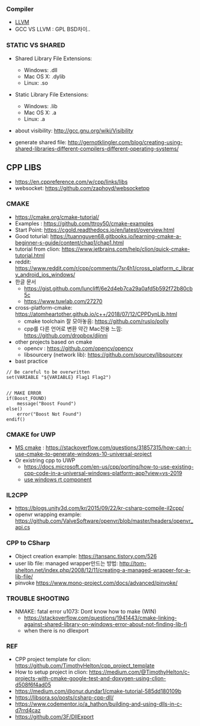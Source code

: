 ### Compiler 
* [LLVM](http://kyejusung.com/2015/11/llvm%EC%9D%B4%EB%9E%80-clang-%EB%B9%84%ED%8A%B8%EC%BD%94%EB%93%9C-%ED%8F%AC%ED%95%A8/)
* GCC VS LLVM : GPL BSD차이.. 

### STATIC VS SHARED
* Shared Library File Extensions:
  * Windows: .dll
  * Mac OS X: .dylib
  * Linux: .so

* Static Library File Extensions:
  * Windows: .lib
  * Mac OS X: .a
  * Linux: .a
  
* about visibility: http://gcc.gnu.org/wiki/Visibility
* generate shared file: http://gernotklingler.com/blog/creating-using-shared-libraries-different-compilers-different-operating-systems/
  
## CPP LIBS
* https://en.cppreference.com/w/cpp/links/libs
* websocket: https://github.com/zaphoyd/websocketpp

### CMAKE 
* https://cmake.org/cmake-tutorial/
* Examples : https://github.com/ttroy50/cmake-examples
* Start Point: https://cgold.readthedocs.io/en/latest/overview.html
* Good toturial: https://tuannguyen68.gitbooks.io/learning-cmake-a-beginner-s-guide/content/chap1/chap1.html
* tutorial from clion: https://www.jetbrains.com/help/clion/quick-cmake-tutorial.html
* reddit: https://www.reddit.com/r/cpp/comments/7sr4h1/cross_platform_c_library_android_ios_windows/
* 한글 문서
   * https://gist.github.com/luncliff/6e2d4eb7ca29a0afd5b592f72b80cb5c
   * https://www.tuwlab.com/27270
* cross-platform-cmake: https://atomheartother.github.io/c++/2018/07/12/CPPDynLib.html
   * cmake toolchain 잘 모아놓음: https://github.com/ruslo/polly
   * cpp를 다른 언어로 변환 약간 Mac전용 느낌: https://github.com/dropbox/djinni  
* other projects based on cmake
   * opencv : https://github.com/opencv/opencv
   * libsourcery (network lib): https://github.com/sourcey/libsourcey
* bast practice
```
// Be careful to be overwritten
set(VARIABLE "${VARIABLE} Flag1 Flag2")


// MAKE ERROR
if(Boost_FOUND)
    message("Boost Found")
else()
    error("Boost Not Found")
endif()

```

### CMAKE for UWP
* [MS cmake](https://github.com/Microsoft/CMake) : https://stackoverflow.com/questions/31857315/how-can-i-use-cmake-to-generate-windows-10-universal-project
* Or existring cpp to UWP
   * https://docs.microsoft.com/en-us/cpp/porting/how-to-use-existing-cpp-code-in-a-universal-windows-platform-app?view=vs-2019
   * [use windows rt component](https://stackoverflow.com/questions/33489924/can-you-use-c-dlls-in-c-sharp-code-in-a-uwp)
   
   


### IL2CPP
* https://blogs.unity3d.com/kr/2015/09/22/kr-csharp-compile-il2cpp/
* openvr wrapping example: https://github.com/ValveSoftware/openvr/blob/master/headers/openvr_api.cs


### CPP to CSharp
* Object creation example: https://tansanc.tistory.com/526
* user lib file: managed wrapper만드는 방법: http://tom-shelton.net/index.php/2008/12/11/creating-a-managed-wrapper-for-a-lib-file/
* pinvoke https://www.mono-project.com/docs/advanced/pinvoke/

### TROUBLE SHOOTING
* NMAKE: fatal error u1073: Dont know how to make (WIN)
   * https://stackoverflow.com/questions/1941443/cmake-linking-against-shared-library-on-windows-error-about-not-finding-lib-fi
   * when there is no dllexport


### REF
* CPP project template for clion: https://github.com/TimothyHelton/cpp_project_template
* How to setup project in clion: https://medium.com/@TimothyHelton/c-projects-with-cmake-google-test-and-doxygen-using-clion-d508f6f4ad05
* https://medium.com/@onur.dundar1/cmake-tutorial-585dd180109b
* https://libsora.so/posts/csharp-cpp-dll/
* https://www.codementor.io/a_hathon/building-and-using-dlls-in-c-d7rrd4caz
* https://github.com/3F/DllExport
